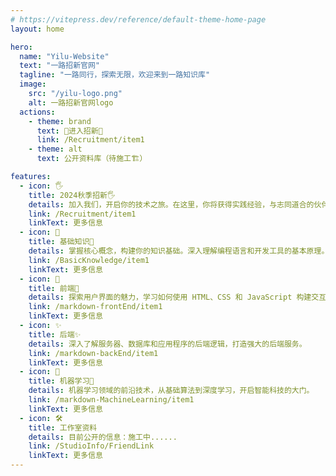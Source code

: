 ```yaml
---
# https://vitepress.dev/reference/default-theme-home-page
layout: home

hero:
  name: "Yilu-Website"
  text: "一路招新官网"
  tagline: "一路同行，探索无限，欢迎来到一路知识库"
  image:
    src: "/yilu-logo.png"
    alt: 一路招新官网logo
  actions:
    - theme: brand
      text: 🚀进入招新🚀
      link: /Recruitment/item1
    - theme: alt
      text: 公开资料库（待施工🏗️）

features:
  - icon: 🖐️   
    title: 2024秋季招新🖐️ 
    details: 加入我们，开启你的技术之旅。在这里，你将获得实践经验，与志同道合的伙伴一起成长。
    link: /Recruitment/item1
    linkText: 更多信息
  - icon: 📖  
    title: 基础知识📖
    details: 掌握核心概念，构建你的知识基础。深入理解编程语言和开发工具的基本原理。
    link: /BasicKnowledge/item1
    linkText: 更多信息
  - icon: 🦄
    title: 前端🦄
    details: 探索用户界面的魅力，学习如何使用 HTML、CSS 和 JavaScript 构建交互式网页。
    link: /markdown-frontEnd/item1
    linkText: 更多信息
  - icon: ✨
    title: 后端✨
    details: 深入了解服务器、数据库和应用程序的后端逻辑，打造强大的后端服务。
    link: /markdown-backEnd/item1
    linkText: 更多信息
  - icon: 🤖
    title: 机器学习🤖
    details: 机器学习领域的前沿技术，从基础算法到深度学习，开启智能科技的大门。
    link: /markdown-MachineLearning/item1
    linkText: 更多信息
  - icon: 🛠️                           
    title: 工作室资料                     
    details: 目前公开的信息：施工中......      
    link: /StudioInfo/FriendLink
    linkText: 更多信息
---
```

